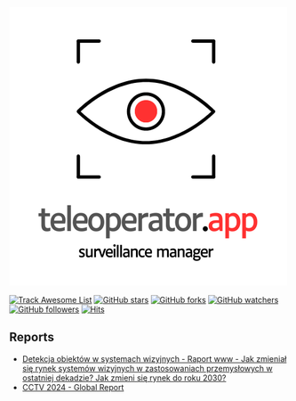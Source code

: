 ![teleoperator-app.png](img/teleoperator-app.png)

[![Track Awesome List](https://www.trackawesomelist.com/badge.svg)](https://www.trackawesomelist.com/teleoperator-app/www) [![GitHub stars](https://img.shields.io/github/stars/teleoperator-app/www.svg?style=flat&label=Star)](https://github.com/teleoperator-app/www/stargazers) [![GitHub forks](https://img.shields.io/github/forks/teleoperator-app/www.svg?style=flat&label=Fork)](https://github.com/teleoperator-app/www/fork) [![GitHub watchers](https://img.shields.io/github/watchers/teleoperator-app/www.svg?style=flat&label=Watch)](https://github.com/teleoperator-app/www/watchers) [![GitHub followers](https://img.shields.io/github/followers/teleoperator-app.svg?label=Follow)](https://github.com/teleoperator-app) [![Hits](https://hits.seeyoufarm.com/api/count/incr/badge.svg?url=https%3A%2F%2Fgithub.com%2Fteleoperator-app%2Fwww&count_bg=%2379C83D&title_bg=%23555555&icon=&icon_color=%23E7E7E7&title=hits&edge_flat=true)](https://hits.seeyoufarm.com)

## Reports

+ [Detekcja obiektów w systemach wizyjnych - Raport www - Jak zmieniał się rynek systemów wizyjnych w zastosowaniach przemysłowych w ostatniej dekadzie? Jak zmieni się rynek do roku 2030?](https://www.teleoperator.info/)
+ [CCTV 2024 - Global Report](http://cctv.teleoperator.info)


